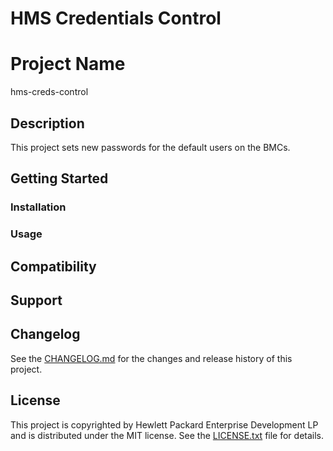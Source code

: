 # HMS Credentials Control

# Project Name

hms-creds-control

## Description

This project sets new passwords for the default users on the BMCs.

## Getting Started

### Installation

### Usage

## Compatibility

## Support

## Changelog

See the [CHANGELOG.md](CHANGELOG.md) for the changes and release history of this project.

## License

This project is copyrighted by Hewlett Packard Enterprise Development LP and is distributed under the MIT license. See the [LICENSE.txt](LICENSE.txt) file for details.
